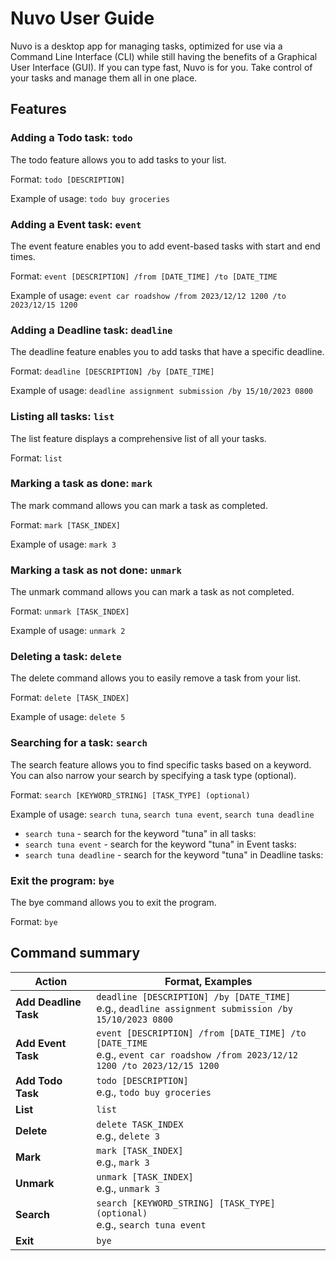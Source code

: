 # Nuvo User Guide

Nuvo is a desktop app for managing tasks, optimized for use via a Command Line Interface (CLI) while still having the benefits of a Graphical User Interface (GUI). If you can type fast, Nuvo is for you. Take control of your tasks and manage them all in one place.

## Features 

### Adding a Todo task: `todo`

The todo feature allows you to add tasks to your list.

Format: `todo [DESCRIPTION]`

Example of usage: `todo buy groceries`

### Adding a Event task: `event`

The event feature enables you to add event-based tasks with start and end times.

Format: `event [DESCRIPTION] /from [DATE_TIME] /to [DATE_TIME`

Example of usage: `event car roadshow /from 2023/12/12 1200 /to 2023/12/15 1200`

### Adding a Deadline task: `deadline`

The deadline feature enables you to add tasks that have a specific deadline.

Format: `deadline [DESCRIPTION] /by [DATE_TIME]`

Example of usage: `deadline assignment submission /by 15/10/2023 0800`

### Listing all tasks: `list`

The list feature displays a comprehensive list of all your tasks.

Format: `list`

### Marking a task as done: `mark`

The mark command allows you can mark a task as completed.

Format: `mark [TASK_INDEX]`

Example of usage: `mark 3`

### Marking a task as not done: `unmark`

The unmark command allows you can mark a task as not completed.

Format: `unmark [TASK_INDEX]`

Example of usage: `unmark 2`

### Deleting a task: `delete`

The delete command allows you to easily remove a task from your list.

Format: `delete [TASK_INDEX]`

Example of usage: `delete 5`

### Searching for a task: `search`

The search feature allows you to find specific tasks based on a keyword. You can also narrow your search by specifying a task type (optional).

Format: `search [KEYWORD_STRING] [TASK_TYPE] (optional)`

Example of usage: `search tuna`, `search tuna event`, `search tuna deadline` 

* `search tuna` - search for the keyword "tuna" in all tasks:
* `search tuna event` - search for the keyword "tuna" in Event tasks:
* `search tuna deadline` - search for the keyword "tuna" in Deadline tasks:

### Exit the program: `bye`

The bye command allows you to exit the program.

Format: `bye`

## Command summary

Action | Format, Examples
--------|------------------
**Add Deadline Task** | `deadline [DESCRIPTION] /by [DATE_TIME]` <br> e.g., `deadline assignment submission /by 15/10/2023 0800`
**Add Event Task** | `event [DESCRIPTION] /from [DATE_TIME] /to [DATE_TIME` <br> e.g., `event car roadshow /from 2023/12/12 1200 /to 2023/12/15 1200`
**Add Todo Task** | `todo [DESCRIPTION]` <br> e.g., `todo buy groceries`
**List** | `list`
**Delete** | `delete TASK_INDEX`<br> e.g., `delete 3`
**Mark** | `mark [TASK_INDEX]`<br> e.g., `mark 3`
**Unmark** | `unmark [TASK_INDEX]`<br> e.g., `unmark 3`
**Search** | `search [KEYWORD_STRING] [TASK_TYPE] (optional)`<br> e.g., `search tuna event`
**Exit** | `bye`
